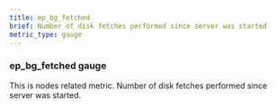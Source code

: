 ```yaml
---
title: ep_bg_fetched
brief: Number of disk fetches performed since server was started
metric_type: gauge
---
```

### ep_bg_fetched gauge

This is nodes related metric. Number of disk fetches performed since server was started.